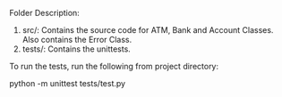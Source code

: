 Folder Description:
1. src/: Contains the source code for ATM, Bank and Account Classes. Also contains the Error Class.
2. tests/: Contains the unittests.

To run the tests, run the following from project directory:

python -m unittest tests/test.py
